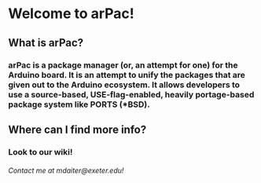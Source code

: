 <h1>
Welcome to arPac!
</h1>
<h2>
What is arPac?
</h2>
<h3>
arPac is a package manager (or, an attempt for one) for the Arduino board. It is an attempt to unify the packages that are given out to the Arduino ecosystem. It allows developers to use a source-based, USE-flag-enabled, heavily portage-based package system like PORTS (*BSD).
</h3>
<h2>
Where can I find more info?
</h2>
<h3>
Look to our wiki!
</h3>
<h6>
Contact me at mdaiter@exeter.edu!
</h6>
<script type="text/javascript">

  var _gaq = _gaq || [];
  _gaq.push(['_setAccount', 'UA-35782017-1']);
  _gaq.push(['_trackPageview']);

  (function() {
    var ga = document.createElement('script'); ga.type = 'text/javascript'; ga.async = true;
    ga.src = ('https:' == document.location.protocol ? 'https://ssl' : 'http://www') + '.google-analytics.com/ga.js';
    var s = document.getElementsByTagName('script')[0]; s.parentNode.insertBefore(ga, s);
  })();

</script>
